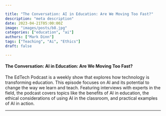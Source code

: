 ```yaml
---

title: "The Conversation: AI in Education: Are We Moving Too Fast?"
description: "meta description"
date: 2023-04-21T05:00:00Z
image: "images/posts/b8.jpg"
categories: ["education", "ai"]
authors: ["Mark Dinn"]
tags: ["Teaching", "Ai", "Ethics"]
draft: false

---
```




#### The Conversation: AI in Education: Are We Moving Too Fast?

The EdTech Podcast is a weekly show that explores how technology is transforming education. This episode focuses on AI and its potential to change the way we learn and teach. Featuring interviews with experts in the field, the podcast covers topics like the benefits of AI in education, the ethical considerations of using AI in the classroom, and practical examples of AI in action.



---

